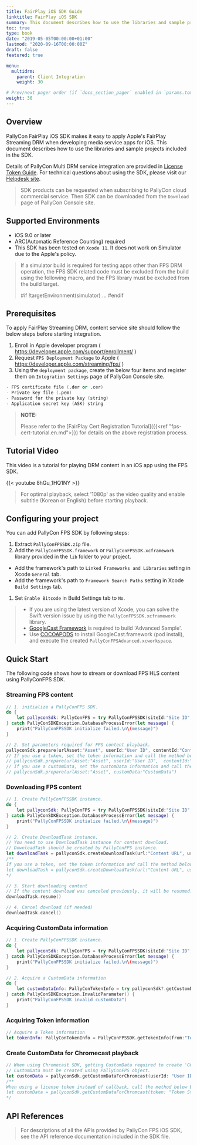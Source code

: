 ```yaml
---
title: FairPlay iOS SDK Guide
linktitle: FairPlay iOS SDK
summary: This document describes how to use the libraries and sample project included in the FairPlay iOS SDK.
toc: true
type: book
date: "2019-05-05T00:00:00+01:00"
lastmod: "2020-09-16T00:00:00Z"
draft: false
featured: true

menu:
  multidrm:
    parent: Client Integration
    weight: 30

# Prev/next pager order (if `docs_section_pager` enabled in `params.toml`)
weight: 30
---
```


## Overview

PallyCon FairPlay iOS SDK makes it easy to apply Apple's FairPlay Streaming DRM when developing media service apps for iOS. This document describes how to use the libraries and sample projects included in the SDK.

Details of PallyCon Multi DRM service integration are provided in [License Token Guide](../../license/license-token). For technical questions about using the SDK, please visit our [Helpdesk site](https://pallycon.zendesk.com).

> SDK products can be requested when subscribing to PallyCon cloud commercial service. Then SDK can be downloaded from the `Download` page of PallyCon Console site.

## Supported Environments

- iOS 9.0 or later
- ARC(Automatic Reference Counting) required
- This SDK has been tested on `Xcode 11`. It does not work on Simulator due to the Apple's policy.

> If a simulator build is required for testing apps other than FPS DRM operation, the FPS SDK related code must be excluded from the build using the following macro, and the FPS library must be excluded from the build target.
> 
> #if !targetEnvironment(simulator)
> ...
> #endif

## Prerequisites

To apply FairPlay Streaming DRM, content service site should follow the below steps before starting integration.

1. Enroll in Apple developer program ( https://developer.apple.com/support/enrollment/ )
2. Request `FPS Deployment Package` to Apple ( https://developer.apple.com/streaming/fps/ )
3. Using the `deployment package`, create the below four items and register them on `Integration Settings` page of PallyCon Console site. 

```s
- FPS certificate file (.der or .cer)
- Private key file (.pem)
- Password for the private key (string)
- Application secret key (ASK) string
```

> **NOTE:**
>
> Please refer to the [FairPlay Cert Registration Tutorial]({{<ref "fps-cert-tutorial.en.md">}}) for details on the above registration process.

## Tutorial Video

This video is a tutorial for playing DRM content in an iOS app using the FPS SDK.

{{< youtube 8hGu_1HQ1NY >}}

> For optimal playback, select '1080p' as the video quality and enable subtitle (Korean or English) before starting playback.

## Configuring your project

You can add PallyCon FPS SDK by following steps:

1. Extract `PallyConFPSSDK.zip` file.
1. Add the `PallyConFPSSDK.framework` or `PallyConFPSSDK.xcframework` library provided in the `lib` folder to your project.
  - Add the framework's path to `Linked Frameworks and Libraries` setting in Xcode `General` tab.
  - Add the framework's path to `Framework Search Paths` setting in Xcode `Build Settings` tab.
1. Set `Enable Bitcode` in Build Settings tab to `No`.

> - If you are using the latest version of Xcode, you can solve the Swift version issue by using the `PallyConFPSSDK.xcframework` library.
> - [GoogleCast Framework](https://developers.google.com/cast/docs/developers#ios) is required to build 'Advanced Sample'.
> - Use [COCOAPODS](https://cocoapods.org/) to install GoogleCast.framework (pod install), and execute the created `PallyConFPSAdvanced.xcworkspace`.

## Quick Start

The following code shows how to stream or download FPS HLS content using PallyConFPS SDK.

### Streaming FPS content

```swift
// 1. initialize a PallyConFPS SDK.
do {
	let pallyconSdk: PallyConFPS = try PallyConFPSSDK(siteId:"Site ID", siteKey:"Site Key", fpsLicenseDelegate:"PallyConFPSLicenseDelegate")
} catch PallyConSDKException.DatabaseProcessError(let message) {
	print("PallyConFPSSDK initialize failed.\n\(message)")
}

// 2. Set parameters required for FPS content playback.
pallyconSdk.prepare(urlAsset:"Asset", userId:"User ID", contentId:"ContentID", optionalId:"optionalId")
// If you use a token, set the token information and call the method below. 
// pallyconSdk.prepare(urlAsset:"Asset", userId:"User ID",  contentId:"ContentID", token:"Token String")
// If you use a customData, set the customData information and call the method below.
// pallyconSdk.prepare(urlAsset:"Asset", customData:"CustomData")
```

### Downloading FPS content

```swift
// 1. Create PallyConFPSSDK instance.
do {
    let pallyconSdk: PallyConFPS = try PallyConFPSSDK(siteId:"Site ID", siteKey:"Site Key", fpsLicenseDelegate:"PallyConFPSLicenseDelegate")
} catch PallyConSDKException.DatabaseProcessError(let message) {
    print("PallyConFPSSDK initialize failed.\n\(message)")
}

// 2. Create DownloadTask instance.
// You need to use DownloadTask instance for content download.
// DownloadTask should be created by PallyConFPS instance.
let downloadTask = pallyconSdk.createDownloadTask(url:"Content URL", userId:"User ID", contentId:"Content ID", optionalId:"Order ID", downloadDelegate:"PallyConFPSDownloadDelegate")
/**
If you use a token, set the token information and call the method below. 
let downloadTask = pallyconSdk.createDownloadTask(url:"Content URL", userId:"User ID", contentId:"Content ID", token:"Token String", downloadDelegate:"PallyConFPSDownloadDelegate")
*/

// 3. Start downloading content
// If the content download was canceled previously, it will be resumed.
downloadTask.resume()

// 4. Cancel download (if needed)
downloadTask.cancel()
```

### Acquiring CustomData information

```swift
// 1. Create PallyConFPSSDK instance.
do {
    let pallyconSdk: PallyConFPS = try PallyConFPSSDK(siteId:"Site ID", siteKey:"Site Key", fpsLicenseDelegate:"PallyConFPSLicenseDelegate")
} catch PallyConSDKException.DatabaseProcessError(let message) {
    print("PallyConFPSSDK initialize failed.\n\(message)")
}

// 2. Acquire a CustomData information
do {
    let customDataInfo: PallyConTokenInfo = try pallyconSdk?.getCustomDataInfo(from:"CustomData")
} catch PallyConSDKException.InvalidParameter() {
    print("PallyConFPSSDK invalid customData")
}
```

### Acquiring Token information

```swift
// Acquire a Token information
let tokenInfo: PallyConTokenInfo = PallyConFPSSDK.getTokenInfo(from:"Token String")
```

### Create CustomData for Chromecast playback

```swift
// When using Chromecast SDK, getting CustomData required to create 'GCKMediaInformation' object
// CustomData must be created using PallyConFPS object.
let customData = pallyconSdk.getCustomDataForChromcast(userId: "User ID", contentId: "Content ID", optionalId: "Optional ID")
/**
When using a license token instead of callback, call the method below by setting the token information.
let customData = pallyconSdk.getCustomDataForChromcast(token: "Token String")
*/
```

## API References

> For descriptions of all the APIs provided by PallyCon FPS iOS SDK, see the API reference documentation included in the SDK file.
